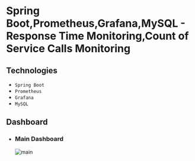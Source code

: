 # Spring Boot,Prometheus,Grafana,MySQL - Response Time Monitoring,Count of Service Calls Monitoring

Technologies
------------
- `Spring Boot`
- `Prometheus` 
- `Grafana`
- `MySQL`

## Dashboard

- ### Main Dashboard

  ![main](https://github.com/tugayesilyurt/spring-prometheus-grafana-response-time-dashboard/blob/main/assets/dashboard.JPG)

